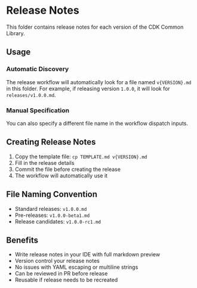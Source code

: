 # Release Notes

This folder contains release notes for each version of the CDK Common Library.

## Usage

### Automatic Discovery
The release workflow will automatically look for a file named `v{VERSION}.md` in this folder.
For example, if releasing version `1.0.0`, it will look for `releases/v1.0.0.md`.

### Manual Specification
You can also specify a different file name in the workflow dispatch inputs.

## Creating Release Notes

1. Copy the template file: `cp TEMPLATE.md v{VERSION}.md`
2. Fill in the release details
3. Commit the file before creating the release
4. The workflow will automatically use it

## File Naming Convention

- Standard releases: `v1.0.0.md`
- Pre-releases: `v1.0.0-beta1.md`
- Release candidates: `v1.0.0-rc1.md`

## Benefits

- Write release notes in your IDE with full markdown preview
- Version control your release notes
- No issues with YAML escaping or multiline strings
- Can be reviewed in PR before release
- Reusable if release needs to be recreated